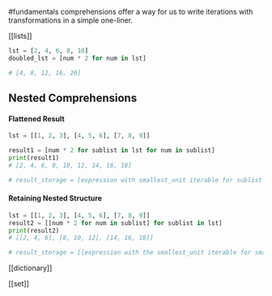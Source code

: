 #fundamentals 
comprehensions offer a way for us to write iterations with transformations in a simple one-liner.

[[lists]]
```python
lst = [2, 4, 6, 8, 10]
doubled_lst = [num * 2 for num in lst]

# [4, 8, 12, 16, 20]
```

## Nested Comprehensions
#### Flattened Result
```python
lst = [[1, 2, 3], [4, 5, 6], [7, 8, 9]]

result1 = [num * 2 for sublist in lst for num in sublist]
print(result1)
# [2, 4, 6, 8, 10, 12, 14, 16, 18]

# result_storage = [expression with smallest_unit iterable for sublist in main_list for smallest_unit in sublist]
```

#### Retaining Nested Structure
```python
lst = [[1, 2, 3], [4, 5, 6], [7, 8, 9]]
result2 = [[num * 2 for num in sublist] for sublist in lst]
print(result2)
# [[2, 4, 6], [8, 10, 12], [14, 16, 18]]

# result_storage = [[expression with the smallest_unit iterable for smallest_unit in sublist] for sublist in main_list]
```

[[dictionary]]

[[set]]